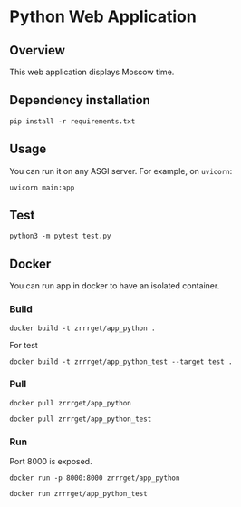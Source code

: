 # Python Web Application
## Overview
This web application displays Moscow time.
## Dependency installation
```
pip install -r requirements.txt
```
## Usage
You can run it on any ASGI server. For example, on `uvicorn`:
```
uvicorn main:app
```
## Test
```
python3 -m pytest test.py
```
## Docker
You can run app in docker to have an isolated container.
### Build
```
docker build -t zrrrget/app_python .
```
For test
```
docker build -t zrrrget/app_python_test --target test .
```
### Pull
```
docker pull zrrrget/app_python
```
```
docker pull zrrrget/app_python_test
```
### Run
Port 8000 is exposed.
```
docker run -p 8000:8000 zrrrget/app_python
```
```
docker run zrrrget/app_python_test
```